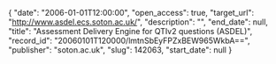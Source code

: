 {
  "date": "2006-01-01T12:00:00", 
  "open_access": true, 
  "target_url": "http://www.asdel.ecs.soton.ac.uk/", 
  "description": "", 
  "end_date": null, 
  "title": "Assessment Delivery Engine for QTIv2 questions (ASDEL)", 
  "record_id": "20060101T120000/lmtnSbEyFPZxBEW965WkbA==", 
  "publisher": "soton.ac.uk", 
  "slug": 142063, 
  "start_date": null
}

